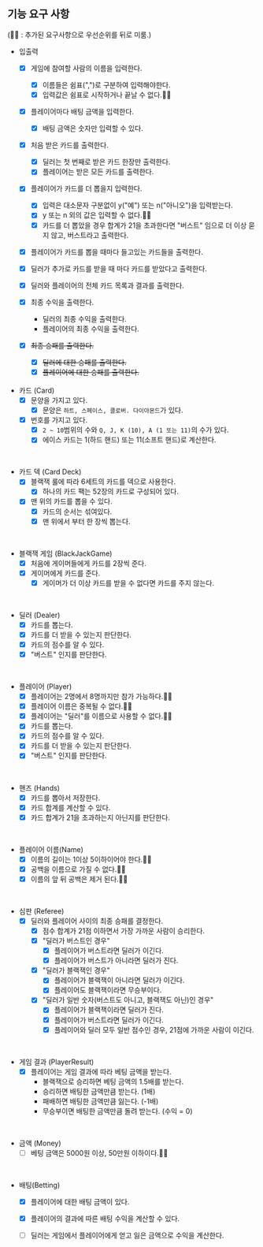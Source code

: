
## 기능 요구 사항
(🫸🏻 : 추가된 요구사항으로 우선순위를 뒤로 미룸.)

- 입출력
  - [x] 게임에 참여할 사람의 이름을 입력한다.
    - [x] 이름들은 쉼표(",")로 구분하여 입력해야한다.
    - [x] 입력값은 쉼표로 시작하거나 끝날 수 없다.🫸🏻

  - [x] 플레이어마다 배팅 금액을 입력한다.
    - [x] 배팅 금액은 숫자만 입력할 수 있다.

  - [x] 처음 받은 카드를 출력한다.
    - [x] 딜러는 첫 번째로 받은 카드 한장만 출력한다.
    - [x] 플레이어는 받은 모든 카드를 출력한다.

  - [x] 플레이어가 카드를 더 뽑을지 입력한다.
    - [x] 입력은 대소문자 구분없이 y("예") 또는 n("아니오")을 입력받는다.
    - [x] y 또는 n 외의 값은 입력할 수 없다.🫸🏻
    - [x] 카드를 더 뽑았을 경우 합계가 21을 초과한다면 "버스트" 임으로 더 이상 묻지 않고, 버스트라고 출력한다.

  - [x] 플레이어가 카드를 뽑을 때마다 들고있는 카드들을 출력한다.
  
  - [x] 딜러가 추가로 카드를 받을 때 마다 카드를 받았다고 출력한다.

  - [x] 딜러와 플레이어의 전체 카드 목록과 결과를 출력한다.

  - [x] 최종 수익을 출력한다.
    - 딜러의 최종 수익을 출력한다.
    - 플레이어의 최종 수익을 출력한다.

  - [x] ~~최종 승패를 출력한다.~~
    - [x] ~~딜러에 대한 승패를 출력한다.~~
    - [x] ~~플레이어에 대한 승패를 출력한다.~~

    <br>

- 카드 (Card)
  - [x] 문양을 가지고 있다.
    - [x] 문양은 ``하트, 스페이스, 클로버. 다이아몬드``가 있다.
  - [x] 번호를 가지고 있다.
    - [x] ``2 ~ 10``범위의 수와 ``Q, J, K (10), A (1 또는 11)``의 수가 있다.
    - [x] 에이스 카드는 1(하드 핸드) 또는 11(소프트 핸드)로 계산한다.

<br>

- 카드 덱 (Card Deck)
  - [x] 블랙잭 룰에 따라 6세트의 카드를 덱으로 사용한다.
    - [x] 하나의 카드 팩는 52장의 카드로 구성되어 있다.
  - [x] 맨 위의 카드를 뽑을 수 있다.
    - [x] 카드의 순서는 섞여있다.
    - [x] 맨 위에서 부터 한 장씩 뽑는다. 

<br>

- 블랙잭 게임 (BlackJackGame)
  - [x] 처음에 게이머들에게 카드를 2장씩 준다.
  - [x] 게이머에게 카드를 준다.
    - [x] 게이머가 더 이상 카드를 받을 수 없다면 카드를 주지 않는다.

<br>

- 딜러 (Dealer)
  - [x] 카드를 뽑는다.
  - [x] 카드를 더 받을 수 있는지 판단한다.
  - [x] 카드의 점수를 알 수 있다.
  - [x] "버스트" 인지를 판단한다.

<br>

- 플레이어 (Player)
  - [x] 플레이어는 2명에서 8명까지만 참가 가능하다.🫸🏻
  - [x] 플레이어 이름은 중복될 수 없다.🫸🏻
  - [x] 플레이어는 "딜러"를 이름으로 사용할 수 없다.🫸🏻
  - [x] 카드를 뽑는다.
  - [x] 카드의 점수를 알 수 있다.
  - [x] 카드를 더 받을 수 있는지 판단한다.
  - [x] "버스트" 인지를 판단한다.

<br>

- 핸즈 (Hands)
  - [x] 카드를 뽑아서 저장한다.
  - [x] 카드 합계를 계산할 수 있다.
  - [x] 카드 합계가 21을 초과하는지 아닌지를 판단한다.

<br>

- 플레이어 이름(Name)
  - [x] 이름의 길이는 1이상 5이하이어야 한다.🫸🏻
  - [x] 공백을 이름으로 가질 수 없다.🫸🏻
  - [x] 이름의 앞 뒤 공백은 제거 된다.🫸🏻

<br>

- 심판 (Referee)
  - [x] 딜러와 플레이어 사이의 최종 승패를 결정한다. 
    - [x] 점수 합계가 21점 이하면서 가장 가까운 사람이 승리한다.
    - [x] "딜러가 버스트인 경우"
      - [x] 플레이어가 버스트라면 딜러가 이긴다.
      - [x] 플레이어가 버스트가 아니라면 딜러가 진다.
    - [x] "딜러가 블랙잭인 경우"
      - [x] 플레이어가 블랙잭이 아니라면 딜러가 이긴다.
      - [x] 플레이어도 블랙잭이라면 무승부이다.
    - [x] "딜러가 일반 숫자(버스트도 아니고, 블랙잭도 아닌)인 경우"
      - [x] 플레이어가 블랙잭이라면 딜러가 진다.
      - [x] 플레이어가 버스트라면 딜러가 이긴다.
      - [x] 플레이어와 딜러 모두 일반 점수인 경우, 21점에 가까운 사람이 이긴다.

<br>

- 게임 결과 (PlayerResult)
  - [x] 플레이어는 게임 결과에 따라 베팅 금액을 받는다.
    - 블랙잭으로 승리하면 베팅 금액의 1.5배를 받는다.
    - 승리하면 배팅한 금액만큼 받는다. (1배)
    - 패배하면 배팅한 금액만큼 잃는다. (-1배)
    - 무승부이면 배팅한 금액만큼 돌려 받는다. (수익 = 0)

<br>

- 금액 (Money)
  - [ ] 베팅 금액은 5000원 이상, 50만원 이하이다.🫸🏻

<br>

- 배팅(Betting)
  - [x] 플레이어에 대한 배팅 금액이 있다.
  - [x] 플레이어의 결과에 따른 배팅 수익을 계산할 수 있다.
  - [ ] 딜러는 게임에서 플레이어에게 얻고 잃은 금액으로 수익을 계산한다.

